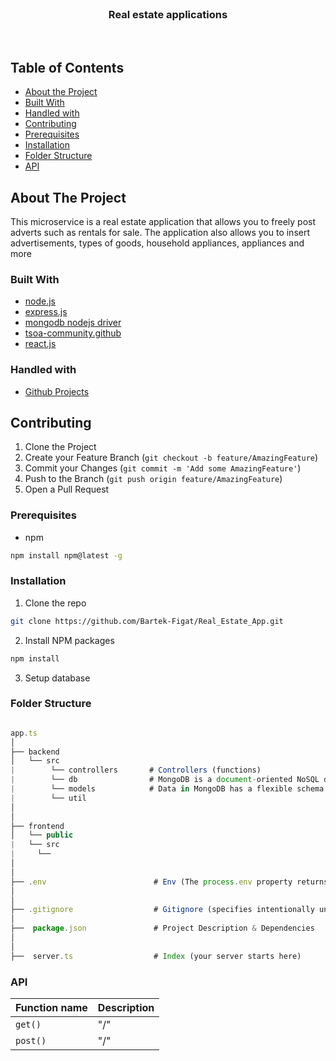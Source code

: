 

<!-- PROJECT LOGO -->
<br />
<p align="center">
  <h3 align="center">Real estate applications</h3>
</p>

<br />

<!-- TABLE OF CONTENTS -->
## Table of Contents

* [About the Project](#about-the-project)
* [Built With](#built-with)
* [Handled with](#handled-with)
* [Contributing](#contributing)
* [Prerequisites](#prerequisites)
* [Installation](#installation)
* [Folder Structure](#folder-structure)
* [API](#api)



<!-- ABOUT THE PROJECT -->
## About The Project

This microservice is a real estate application that allows you to freely post adverts such as rentals for sale. 
The application also allows you to insert advertisements, types of goods, household appliances, appliances and more


### Built With

* [node.js](https://nodejs.org/en/)
* [express.js](https://expressjs.com/)
* [mongodb nodejs driver](https://docs.mongodb.com/drivers/node/)
* [tsoa-community.github](https://tsoa-community.github.io/docs/)
* [react.js](https://reactjs.org/)

### Handled with

* [Github Projects](https://github.com/Bartek-Figat/Real_Estate_App/projects)


<!-- CONTRIBUTING -->
## Contributing

1. Clone the Project
2. Create your Feature Branch (`git checkout -b feature/AmazingFeature`)
3. Commit your Changes (`git commit -m 'Add some AmazingFeature'`)
4. Push to the Branch (`git push origin feature/AmazingFeature`)
5. Open a Pull Request


### Prerequisites

* npm
```sh
npm install npm@latest -g
```


### Installation
 
1. Clone the repo
```sh
git clone https://github.com/Bartek-Figat/Real_Estate_App.git
```
2. Install NPM packages
```sh
npm install
```
3. Setup database


### Folder Structure

```javascript

app.ts               
│
├── backend                 
│   └── src
|        └── controllers       # Controllers (functions)
|        └── db                # MongoDB is a document-oriented NoSQL database used for high volume data storage.
|        └── models            # Data in MongoDB has a flexible schema. 
|        └── util
│  
│
├── frontend                 
│   └── public
|   └── src
|     └── 
│
│
├── .env                        # Env (The process.env property returns an object containing the user environment)
│
│
├── .gitignore                  # Gitignore (specifies intentionally untracked files to ignore)
│
├──  package.json               # Project Description & Dependencies
│
│
├──  server.ts                  # Index (your server starts here)


```

### API

| Function name | Description |
| ------------- | ----------- |
| `get()`       | "/"         |
| `post()`      | "/"     |

